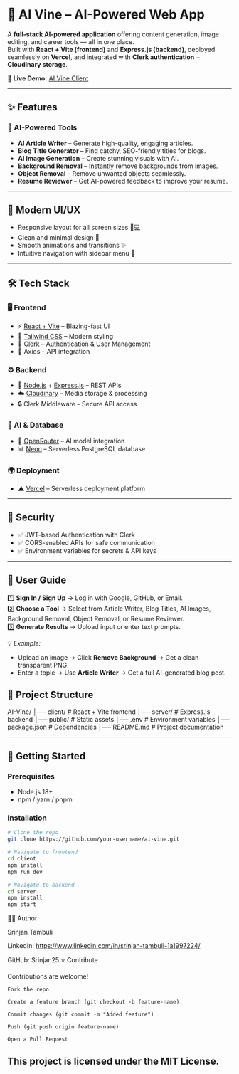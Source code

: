 # 🍇 AI Vine – AI-Powered Web App

A **full-stack AI-powered application** offering content generation, image editing, and career tools — all in one place.  
Built with **React + Vite (frontend)** and **Express.js (backend)**, deployed seamlessly on **Vercel**, and integrated with **Clerk authentication** + **Cloudinary storage**.

🔗 **Live Demo:** [AI Vine Client](https://ai-vine-client.vercel.app/)

---

## ✨ Features

### 🤖 AI-Powered Tools
- **AI Article Writer** – Generate high-quality, engaging articles.  
- **Blog Title Generator** – Find catchy, SEO-friendly titles for blogs.  
- **AI Image Generation** – Create stunning visuals with AI.  
- **Background Removal** – Instantly remove backgrounds from images.  
- **Object Removal** – Remove unwanted objects seamlessly.  
- **Resume Reviewer** – Get AI-powered feedback to improve your resume.  

---

## 🎨 Modern UI/UX
- Responsive layout for all screen sizes 📱💻  
- Clean and minimal design 🎯  
- Smooth animations and transitions ✨  
- Intuitive navigation with sidebar menu 📂  

---

## 🛠️ Tech Stack

### 🖥️ Frontend
- ⚡ [React + Vite](https://vitejs.dev/) – Blazing-fast UI  
- 🎨 [Tailwind CSS](https://tailwindcss.com/) – Modern styling  
- 🔑 [Clerk](https://clerk.com/) – Authentication & User Management  
- 📡 Axios – API integration  

### ⚙️ Backend
- 🚀 [Node.js](https://nodejs.org/) + [Express.js](https://expressjs.com/) – REST APIs  
- ☁️ [Cloudinary](https://cloudinary.com/) – Media storage & processing  
- 🔒 Clerk Middleware – Secure API access  

### 🧠 AI & Database
- 🤖 [OpenRouter](https://openrouter.ai/) – AI model integration  
- 📊 [Neon](https://neon.tech/) – Serverless PostgreSQL database  

### 🌍 Deployment
- ▲ [Vercel](https://vercel.com/) – Serverless deployment platform  

---

## 🔐 Security
- ✅ JWT-based Authentication with Clerk  
- ✅ CORS-enabled APIs for safe communication  
- ✅ Environment variables for secrets & API keys  

---

## 📖 User Guide

1️⃣ **Sign In / Sign Up** → Log in with Google, GitHub, or Email.  
2️⃣ **Choose a Tool** → Select from Article Writer, Blog Titles, AI Images, Background Removal, Object Removal, or Resume Reviewer.  
3️⃣ **Generate Results** → Upload input or enter text prompts.  


💡 *Example:*  
- Upload an image → Click **Remove Background** → Get a clean transparent PNG.  
- Enter a topic → Use **Article Writer** → Get a full AI-generated blog post.  

## 📂 Project Structure

AI-Vine/
│── client/ # React + Vite frontend
│── server/ # Express.js backend
│── public/ # Static assets
│── .env # Environment variables
│── package.json # Dependencies
│── README.md # Project documentation


---

## 🚀 Getting Started

### Prerequisites
- Node.js 18+  
- npm / yarn / pnpm  

### Installation

```bash
# Clone the repo
git clone https://github.com/your-username/ai-vine.git

# Navigate to frontend
cd client
npm install
npm run dev

# Navigate to backend
cd server
npm install
npm start
```
👨‍💻 Author

Srinjan Tambuli

LinkedIn: https://www.linkedin.com/in/srinjan-tambuli-1a1997224/

GitHub: Srinjan25
⭐ Contribute

Contributions are welcome!

    Fork the repo

    Create a feature branch (git checkout -b feature-name)

    Commit changes (git commit -m "Added feature")

    Push (git push origin feature-name)

    Open a Pull Request


This project is licensed under the MIT License.
---


